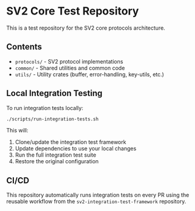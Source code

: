 # SV2 Core Test Repository

This is a test repository for the SV2 core protocols architecture.

## Contents

- `protocols/` - SV2 protocol implementations
- `common/` - Shared utilities and common code
- `utils/` - Utility crates (buffer, error-handling, key-utils, etc.)

## Local Integration Testing

To run integration tests locally:

```bash
./scripts/run-integration-tests.sh
```

This will:
1. Clone/update the integration test framework
2. Update dependencies to use your local changes
3. Run the full integration test suite
4. Restore the original configuration

## CI/CD

This repository automatically runs integration tests on every PR using the reusable workflow from the `sv2-integration-test-framework` repository.
